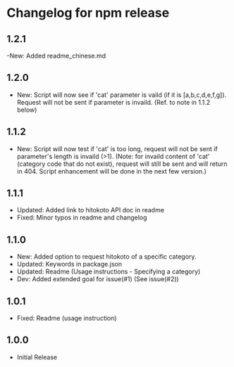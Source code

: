 # Changelog for npm release

## 1.2.1
-New: Added readme_chinese.md

## 1.2.0
- New: Script will now see if 'cat' parameter is vaild (if it is [a,b,c,d,e,f,g]). Request will not be sent if parameter is invaild. (Ref. to note in 1.1.2 below)

## 1.1.2
- New: Script will now test if 'cat' is too long, request will not be sent if parameter's length is invaild (>1).
(Note: for invaild content of 'cat' (category code that do not exist), request will still be sent and will return in 404. Script enhancement will be done in the next few version.)

## 1.1.1
- Updated: Added link to hitokoto API doc in readme
- Fixed: Minor typos in readme and changelog

## 1.1.0
- New: Added option to request hitokoto of a specific category.
- Updated: Keywords in package.json
- Updated: Readme (Usage instructions - Specifying a category)
- Dev: Added extended goal for issue(#1) (See issue(#2))

## 1.0.1
- Fixed: Readme (usage instruction)

## 1.0.0
- Initial Release